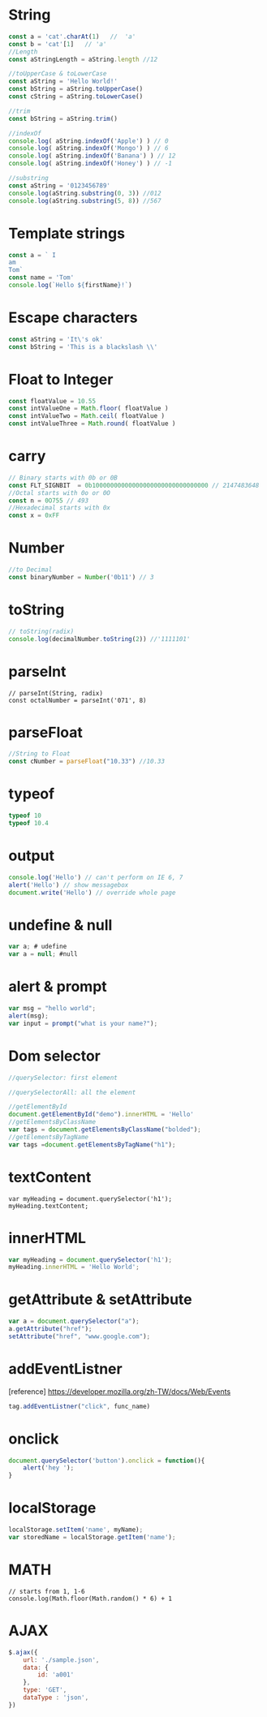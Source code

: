 # String 
```javascript
const a = 'cat'.charAt(1)   //  'a'
const b = 'cat'[1]   // 'a'
//Length
const aStringLength = aString.length //12

//toUpperCase & toLowerCase
const aString = 'Hello World!'
const bString = aString.toUpperCase()
const cString = aString.toLowerCase()

//trim
const bString = aString.trim()

//indexOf
console.log( aString.indexOf('Apple') ) // 0
console.log( aString.indexOf('Mongo') ) // 6
console.log( aString.indexOf('Banana') ) // 12
console.log( aString.indexOf('Honey') ) // -1

//substring
const aString = '0123456789'
console.log(aString.substring(0, 3)) //012
console.log(aString.substring(5, 8)) //567
```
# Template strings
```javascript
const a = ` I 
am
Tom`
const name = 'Tom'
console.log(`Hello ${firstName}!`)
```
# Escape characters
```javascript
const aString = 'It\'s ok'
const bString = 'This is a blackslash \\'
```
# Float to Integer
```javascript
const floatValue = 10.55
const intValueOne = Math.floor( floatValue ) 
const intValueTwo = Math.ceil( floatValue )
const intValueThree = Math.round( floatValue )
```
# carry
```javascript
// Binary starts with 0b or 0B
const FLT_SIGNBIT  = 0b10000000000000000000000000000000 // 2147483648
//Octal starts with 0o or 0O
const n = 0O755 // 493
//Hexadecimal starts with 0x
const x = 0xFF
```
# Number
```javascript
//to Decimal
const binaryNumber = Number('0b11') // 3
```
# toString
```javascript
// toString(radix)
console.log(decimalNumber.toString(2)) //'1111101'
```
# parseInt
```javscript
// parseInt(String, radix)
const octalNumber = parseInt('071', 8)
```
# parseFloat
```javascript
//String to Float
const cNumber = parseFloat("10.33") //10.33
```
# typeof
```javascript
typeof 10
typeof 10.4
```
# output
```javascript
console.log('Hello') // can't perform on IE 6, 7
alert('Hello') // show messagebox
document.write('Hello') // override whole page 
```
# undefine & null
```javascript
var a; # udefine
var a = null; #null
```
# alert & prompt
```javascript
var msg = "hello world";
alert(msg);
var input = prompt("what is your name?");
```
# Dom selector
```javascript
//querySelector: first element

//querySelectorAll: all the element

//getElementById
document.getElementById("demo").innerHTML = 'Hello'
//getElementsByClassName
var tags = document.getElementsByClassName("bolded");
//getElementsByTagName
var tags =document.getElementsByTagName("h1"); 
```
# textContent
```javascirpt
var myHeading = document.querySelector('h1');
myHeading.textContent;
```
# innerHTML
```javascript
var myHeading = document.querySelector('h1');
myHeading.innerHTML = 'Hello World';
```
# getAttribute & setAttribute
```javascript
var a = document.querySelector("a");
a.getAttribute("href");
setAttribute("href", "www.google.com");
```
# addEventListner
[reference] https://developer.mozilla.org/zh-TW/docs/Web/Events

```javascript
tag.addEventListner("click", func_name)
```
# onclick
```javascript
document.querySelector('button').onclick = function(){
	alert('hey ');
}
```
# localStorage 
```javascript
localStorage.setItem('name', myName);
var storedName = localStorage.getItem('name');
```
# MATH
```javscript
// starts from 1, 1-6
console.log(Math.floor(Math.random() * 6) + 1
```
# AJAX
```javascript
$.ajax({
    url: './sample.json',
    data: {
        id: 'a001'
    },
    type: 'GET',
    dataType : 'json',
})
```

